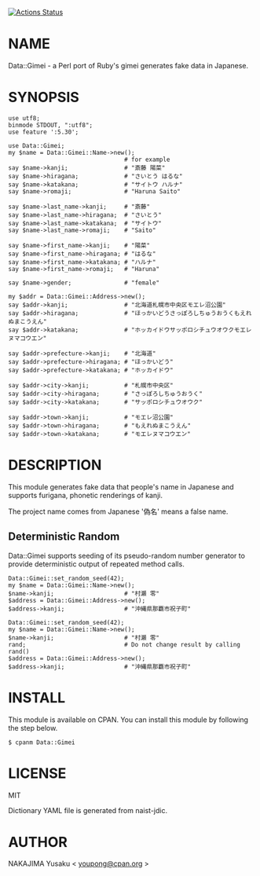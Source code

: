 [![Actions Status](https://github.com/youpong/pl-gimei/workflows/test/badge.svg)](https://github.com/youpong/pl-gimei/actions)
# NAME

Data::Gimei - a Perl port of Ruby's gimei generates fake data in Japanese.

# SYNOPSIS

    use utf8;
    binmode STDOUT, ":utf8";
    use feature ':5.30';

    use Data::Gimei;
    my $name = Data::Gimei::Name->new();
                                     # for example
    say $name->kanji;                # "斎藤 陽菜"
    say $name->hiragana;             # "さいとう はるな"
    say $name->katakana;             # "サイトウ ハルナ"
    say $name->romaji;               # "Haruna Saito"

    say $name->last_name->kanji;     # "斎藤"
    say $name->last_name->hiragana;  # "さいとう"
    say $name->last_name->katakana;  # "サイトウ"
    say $name->last_name->romaji;    # "Saito"

    say $name->first_name->kanji;    # "陽菜"
    say $name->first_name->hiragana; # "はるな"
    say $name->first_name->katakana; # "ハルナ"
    say $name->first_name->romaji;   # "Haruna"

    say $name->gender;               # "female"

    my $addr = Data::Gimei::Address->new();
    say $addr->kanji;                # "北海道札幌市中央区モエレ沼公園"
    say $addr->hiragana;             # "ほっかいどうさっぽろしちゅうおうくもえれぬまこうえん"
    say $addr->katakana;             # "ホッカイドウサッポロシチュウオウクモエレヌマコウエン"

    say $addr->prefecture->kanji;    # "北海道"
    say $addr->prefecture->hiragana; # "ほっかいどう"
    say $addr->prefecture->katakana; # "ホッカイドウ"

    say $addr->city->kanji;          # "札幌市中央区"
    say $addr->city->hiragana;       # "さっぽろしちゅうおうく"
    say $addr->city->katakana;       # "サッポロシチュウオウク"

    say $addr->town->kanji;          # "モエレ沼公園"
    say $addr->town->hiragana;       # "もえれぬまこうえん"
    say $addr->town->katakana;       # "モエレヌマコウエン"

# DESCRIPTION

This module generates fake data that people's name in Japanese and
supports furigana, phonetic renderings of kanji.

The project name comes from Japanese '偽名' means a false name.

## Deterministic Random

Data::Gimei supports seeding of its pseudo-random number generator to provide deterministic
output of repeated method calls.

    Data::Gimei::set_random_seed(42);
    my $name = Data::Gimei::Name->new();
    $name->kanji;                    # "村瀬 零"
    $address = Data::Gimei::Address->new();
    $address->kanji;                 # "沖縄県那覇市祝子町"

    Data::Gimei::set_random_seed(42);
    my $name = Data::Gimei::Name->new();
    $name->kanji;                    # "村瀬 零"
    rand;                            # Do not change result by calling rand()
    $address = Data::Gimei::Address->new();
    $address->kanji;                 # "沖縄県那覇市祝子町"

# INSTALL

This module is available on CPAN.  You can install this module
by following the step below.

    $ cpanm Data::Gimei

# LICENSE

MIT

Dictionary YAML file is generated from naist-jdic.

# AUTHOR

NAKAJIMA Yusaku < youpong@cpan.org >
